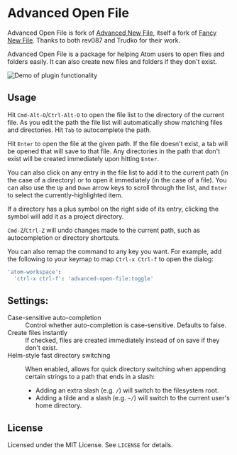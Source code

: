 # Advanced Open File

Advanced Open File is fork of
[Advanced New File](https://github.com/Trudko/advanced-new-file), itself a fork
of [Fancy New File](https://github.com/rev087/fancy-new-file). Thanks to both
rev087 and Trudko for their work.

Advanced Open File is a package for helping Atom users to open files and folders
easily. It can also create new files and folders if they don't exist.

![Demo of plugin functionality](http://osmose.github.io/advanced-open-file/demo.gif)

## Usage

Hit `Cmd-Alt-O`/`Ctrl-Alt-O` to open the file list to the directory of the
current file. As you edit the path the file list will automatically show
matching files and directories. Hit `Tab` to autocomplete the path.

Hit `Enter` to open the file at the given path. If the file doesn't exist, a tab
will be opened that will save to that file. Any directories in the path that
don't exist will be created immediately upon hitting `Enter`.

You can also click on any entry in the file list to add it to the current path
(in the case of a directory) or to open it immediately (in the case of a file).
You can also use the `Up` and `Down` arrow keys to scroll through the list, and
`Enter` to select the currently-highlighted item.

If a directory has a plus symbol on the right side of its entry, clicking the
symbol will add it as a project directory.

`Cmd-Z`/`Ctrl-Z` will undo changes made to the current path, such as
autocompletion or directory shortcuts.

You can also remap the command to any key you want. For example, add the
following to your keymap to map `Ctrl-x Ctrl-f` to open the dialog:

```cson
'atom-workspace':
  'ctrl-x ctrl-f': 'advanced-open-file:toggle'
```

## Settings:

<dl>
  <dt>Case-sensitive auto-completion</dt>
  <dd>Control whether auto-completion is case-sensitive. Defaults to false.</dd>

  <dt>Create files instantly</dt>
  <dd>
    If checked, files are created immediately instead of on save if they don't
    exist.
  </dd>

  <dt>Helm-style fast directory switching</dt>
  <dd>
    <p>
      When enabled, allows for quick directory switching when appending certain
      strings to a path that ends in a slash:
    </p>
    <ul>
      <li>
        Adding an extra slash (e.g. <code>/</code>) will switch to the
        filesystem root.
      </li>
      <li>
        Adding a tilde and a slash (e.g. <code>~/</code>) will switch to the
        current user's home directory.
      </li>
    </ul>
  </dd>
</dl>

## License

Licensed under the MIT License. See `LICENSE` for details.
